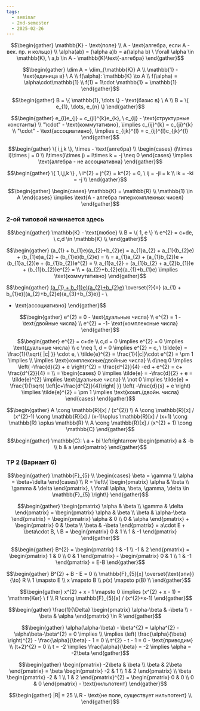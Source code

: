 ```yaml
---
tags:
  - seminar
  - 2nd-semester
  - 2025-02-26
---
```


$$\begin{gather}
\mathbb{K} - \text{поле} \\ 
A - \text{алгебра, если A - век. пр. и кольцо} \\
\alpha(ab) = (\alpha a)b = a(\alpha b) \ \forall \alpha \in \mathbb{K}, \ a,b \in A - \mathbb{K}\text{-алгебра}
\end{gather}$$

$$\begin{gather}
\dim A = \dim_{\mathbb{K}} A \\
\mathbb{1} - \text{единица в} \ A \\
f(\alpha): \mathbb{K} \to A \\
f(\alpha) = \alpha\cdot\mathbb{1} \\
f(1) = 1\cdot \mathbb{1} = \mathbb{1}
\end{gather}$$

$$\begin{gather}
B = \{ \mathbb{1}, \dots \} - \text{базис в} \ A \\
B = \{ e_{1}, \dots, e_{n} \}
\end{gather}$$

$$\begin{gather}
e_{i}e_{j} = c_{ji}^{k}e_{k}, \ c_{ij} - \text{структурные константы} \\
"\cdot" - \text{коммутативно}, \implies c_{ij}^{k} = c_{ji}^{k} \\
"\cdot" - \text{ассоциативно}, \implies c_{ijk}^{l} = c_{ij}^{l}c_{jk}^{l}
\end{gather}$$

$$\begin{gather}
\{ i,j,k \}, \times - \text{алгебра} \\
\begin{cases}
(i\times i)\times j = 0 \\
i\times(i\times j) = i\times k = -j \neq 0
\end{cases} \implies \text{алгебра - не ассоциативна}
\end{gather}$$

$$\begin{gather}
\{ 1,i,j,k \} , \ i^{2} = j^{2} = k^{2} = 0, \
ij = -ji = k \\
ik = -ki = -j \\
\end{gather}$$

$$\begin{gather}
\begin{cases}
\mathbb{K} = \mathbb{R} \\
\mathbb{1} \in A
\end{cases} \implies \text{A - алгебра гиперкомплекных чисел}
\end{gather}$$

### 2-ой типовой начинается здесь

$$\begin{gather}
\mathbb{K} - \text{любое} \\
B = \{ 1, e \} \\
e^{2} = c+de, \ c,d \in \mathbb{K} \\
\end{gather}$$

$$\begin{gather}
(a_{1} + b_{1}e)(a_{2}+b_{2}e) = a_{1}a_{2} + a_{1}(b_{2}e) + (b_{1}e)a_{2} + (b_{1}e)(b_{2}e) = \\
= a_{1}a_{2} + (a_{1}b_{2})e + (b_{1}a_{2})e + (b_{1}b_{2})e^{2} = \\
a_{1}a_{2} + (a_{1}b_{2} + a_{2}b_{1})e + (b_{1}b_{2})e^{2} = \\
= (a_{2}+b_{2}e)(a_{1}+b_{1}e) \implies \text{коммутативно}
\end{gather}$$

$$\begin{gather}
[(a_{1} + b_{1}e)(a_{2}+b_{2}e)](a_{3}+b_{3}e) \overset{?}{=} (a_{1} + b_{1}e)[(a_{2}+b_{2}e)(a_{3}+b_{3}e)] - \\
- \text{ассоциативно}
\end{gather}$$

$$\begin{gather}
e^{2} = 0 - \text{дуальные числа} \\
e^{2} = 1 - \text{двойные числа} \\
e^{2} = -1- \text{комплексные числа}
\end{gather}$$

$$\begin{gather}
e^{2} = c+de \\
c,d = 0 \implies e^{2} = 0 \implies \text{дуальные числа} \\
c \neq 1, d = 0 \implies e^{2} = c, \ \tilde{e} = \frac{1}{\sqrt{ |c| }} \cdot e, \ \tilde{e}^{2} = \frac{1}{|c|}\cdot e^{2} = \pm 1 \implies \\
\implies \text{комплексные/двойные числа} \\
d\neq 0 \implies \left( -\frac{d}{2} + e \right)^{2} = \frac{d^{2}}{4} -ed + e^{2} = c+ \frac{d^{2}}{4} = \\
= \begin{cases}
0 \implies \tilde{e} = -\frac{d}{2} + e = \tilde{e}^{2} \implies  \text{дуальные числа} \\
\not 0 \implies \tilde{e} = \frac{1}{\sqrt{ \left|c+\frac{d^{2}}{4}\right| }} \left( -\frac{d}{s} + e \right) \implies \tilde{e}^{2} = \pm 1 \implies \text{комп./двойн. числа}
\end{cases}
\end{gather}$$

$$\begin{gather}
A \cong \mathbb{R}[x] / (x^{2}) \\
A \cong \mathbb{R}[x] / (x^{2}-1) \cong \mathbb{R}[x] / (x-1)\oplus \mathbb{R}[x] / (x+1) \cong \mathbb{R} \oplus \mathbb{R} \\
A \cong  \mathbb{R}[x] / (x^{2} + 1) \cong \mathbb{C}
\end{gather}$$

$$\begin{gather}
\mathbb{C}: \ a + bi \leftrightarrow \begin{pmatrix}
a & -b \\
b & a
\end{pmatrix}
\end{gather}$$

### ТР 2 (Вариант 6)

$$\begin{gather}
\mathbb{F}_{5} \\
\begin{cases}
\beta = \gamma \\
\alpha = \beta+\delta
\end{cases} \\
R = \left\{ \begin{pmatrix}
\alpha & \beta \\
\gamma & \delta
\end{pmatrix}, \ \forall \alpha, \beta, \gamma, \delta \in \mathbb{F}_{5} \right\}
\end{gather}$$

$$\begin{gather}
\begin{pmatrix}
\alpha & \beta \\
\gamma & \delta
\end{pmatrix} = \begin{pmatrix}
\alpha & \beta \\
\beta & \alpha-\beta
\end{pmatrix} = \begin{pmatrix}
\alpha & 0 \\
0 & \alpha
\end{pmatrix} + \begin{pmatrix}
0 & \beta \\
\beta & -\beta
\end{pmatrix} = a\cdot E + \beta\cdot B, \ B = \begin{pmatrix}
0 & 1 \\
1 & -1
\end{pmatrix}
\end{gather}$$

$$\begin{gather}
B^{2} = \begin{pmatrix}
1 & -1 \\
-1 & 2
\end{pmatrix} = \begin{pmatrix}
1 & 0 \\
0 & 1
\end{pmatrix} - \begin{pmatrix}
0 & 1 \\
1 & -1
\end{pmatrix} = E-B
\end{gather}$$

$$\begin{gather}
B^{2} + B - E = 0 \\
\mathbb{F}_{5}[x] \overset{\text{эпи}}{\to} R \\
1 \mapsto E \\
x \mapsto B \\
p(x) \mapsto p(B) \\
\end{gather}$$

$$\begin{gather}
x^{2} + x - 1 \mapsto 0 \implies (x^{2} + x - 1) = \mathrm{Ker} \ f \\
R \cong \mathbb{F}_{5}[x] / (x^{2}+x-1)
\end{gather}$$

$$\begin{gather}
\frac{1}{\Delta} \begin{pmatrix}
\alpha-\beta & -\beta \\
-\beta & \alpha
\end{pmatrix} \in R
\end{gather}$$

$$\begin{gather}
\alpha(\alpha-\beta) - \beta^{2} = \alpha^{2} - \alpha\beta-\beta^{2} = 0 \implies \\
\implies \left( \frac{\alpha}{\beta} \right)^{2} - \frac{\alpha}{\beta} - 1 = 0 \\
t^{2} - t - 1 = 0 - \text{приводим} \\
(t+2)^{2} = 0 \\
t = -2 \implies \frac{\alpha}{\beta} = -2 \implies \alpha = -2\beta
\end{gather}$$

$$\begin{gather}
\begin{pmatrix}
-2\beta & \beta \\
\beta & 2\beta
\end{pmatrix} = \beta \begin{pmatrix}
-2 & 1 \\
 1 & 2
\end{pmatrix} \\
\beta \begin{pmatrix}
-2 & 1 \\
 1 & 2
\end{pmatrix}^{2} = \begin{pmatrix}
0 & 0 \\
0 & 0
\end{pmatrix} - \text{нильпотент}
\end{gather}$$

$$\begin{gather}
|R| = 25 \\
R - \text{не поле, существует нильпотент} \\
\end{gather}$$
